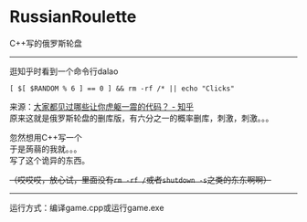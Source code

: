 # RussianRoulette
C++写的俄罗斯轮盘

--------

逛知乎时看到一个命令行dalao  
```
[ $[ $RANDOM % 6 ] == 0 ] && rm -rf /* || echo "Clicks"
```
来源：[大家都见过哪些让你虎躯一震的代码？ - 知乎](https://www.zhihu.com/question/287421003)   
原来这就是俄罗斯轮盘的删库版，有六分之一的概率删库，刺激，刺激。。。

忽然想用C++写一个  
于是蒟蒻的我就。。。   
写了这个诡异的东西。   

~~（哎哎哎，放心试，里面没有`rm -rf /`或者`shutdown -s`之类的东东啊啊）~~

--------

运行方式：编译game.cpp或运行game.exe
